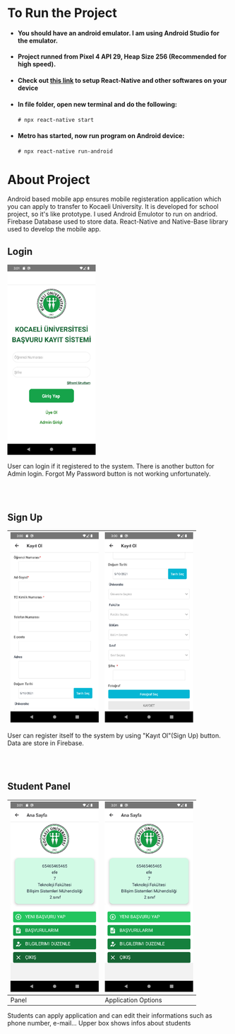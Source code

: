 # To Run the Project
- #### You should have an android emulator. I am using Android Studio for the emulator.
- #### Project runned from Pixel 4 API 29, Heap Size 256 (Recommended for high speed).
- #### Check out <a href="https://reactnative.dev/docs/environment-setup">this link</a> to setup React-Native and other softwares on your device
- #### In file folder, open new terminal and do the following:
      # npx react-native start 
- #### Metro has started, now run program on Android device:
      # npx react-native run-android


# About Project
Android based mobile app ensures mobile registeration application which you can apply to transfer to Kocaeli University. It is developed for school project, so it's like prototype. I used Android Emulotor to run on andriod. Firebase Database used to store data. React-Native and Native-Base library used to develop the mobile app.

## Login
<img src="images/Resim1.png" height="430" width="200">

User can login if it registered to the system. There is another button for Admin login. Forgot My Password button is not working unfortunately.

<br><br>

## Sign Up
| <img src="images/Resim2.png" height="430" width="200"> | <img src="images/Resim3.png" height="430" width="200"> |
| ------------- | ------------- |

User can register itself to the system by using "Kayıt Ol"(Sign Up) button. Data are store in Firebase.

<br><br>

## Student Panel
| <img src="images/Resim4.png" height="430" width="200"> | <img src="images/Resim4.png" height="430" width="200"> |
| ------------- | ------------- |
| Panel  | Application Options  |


Students can apply application and can edit their informations such as phone number, e-mail... Upper box shows infos about students


